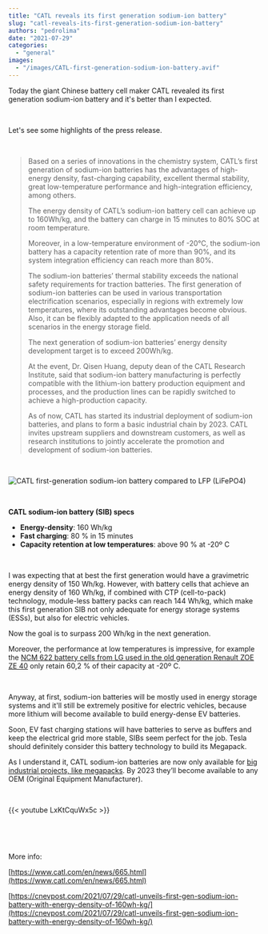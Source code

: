 ```yaml
---
title: "CATL reveals its first generation sodium-ion battery"
slug: "catl-reveals-its-first-generation-sodium-ion-battery"
authors: "pedrolima"
date: "2021-07-29"
categories: 
  - "general"
images: 
  - "/images/CATL-first-generation-sodium-ion-battery.avif"
---
```


Today the giant Chinese battery cell maker CATL revealed its first generation sodium-ion battery and it's better than I expected.

 

Let's see some highlights of the press release.

 

> Based on a series of innovations in the chemistry system, CATL’s first generation of sodium-ion batteries has the advantages of high-energy density, fast-charging capability, excellent thermal stability, great low-temperature performance and high-integration efficiency, among others.
> 
> The energy density of CATL’s sodium-ion battery cell can achieve up to 160Wh/kg, and the battery can charge in 15 minutes to 80% SOC at room temperature.
> 
> Moreover, in a low-temperature environment of -20°C, the sodium-ion battery has a capacity retention rate of more than 90%, and its system integration efficiency can reach more than 80%.
> 
> The sodium-ion batteries’ thermal stability exceeds the national safety requirements for traction batteries. The first generation of sodium-ion batteries can be used in various transportation electrification scenarios, especially in regions with extremely low temperatures, where its outstanding advantages become obvious. Also, it can be flexibly adapted to the application needs of all scenarios in the energy storage field.
> 
> The next generation of sodium-ion batteries’ energy density development target is to exceed 200Wh/kg.
> 
> At the event, Dr. Qisen Huang, deputy dean of the CATL Research Institute, said that sodium-ion battery manufacturing is perfectly compatible with the lithium-ion battery production equipment and processes, and the production lines can be rapidly switched to achieve a high-production capacity.
> 
> As of now, CATL has started its industrial deployment of sodium-ion batteries, and plans to form a basic industrial chain by 2023. CATL invites upstream suppliers and downstream customers, as well as research institutions to jointly accelerate the promotion and development of sodium-ion batteries.

 

![CATL first-generation sodium-ion battery compared to LFP (LiFePO4)](images/CATL-first-generation-sodium-ion-battery-compared-to-LFP-LiFePO4.avif)

 

**CATL sodium-ion battery (SIB) specs**

- **Energy-density**: 160 Wh/kg
- **Fast charging**: 80 % in 15 minutes
- **Capacity retention at low temperatures**: above 90 % at -20º C

 

I was expecting that at best the first generation would have a gravimetric energy density of 150 Wh/kg. However, with battery cells that achieve an energy density of 160 Wh/kg, if combined with CTP (cell-to-pack) technology, module-less battery packs can reach 144 Wh/kg, which make this first generation SIB not only adequate for energy storage systems (ESSs), but also for electric vehicles.

Now the goal is to surpass 200 Wh/kg in the next generation.

Moreover, the performance at low temperatures is impressive, for example the [NCM 622 battery cells from LG used in the old generation Renault ZOE ZE 40](/2019/02/10/renault-zoe-ze-40-full-battery-specs/) only retain 60,2 % of their capacity at -20º C.

 

Anyway, at first, sodium-ion batteries will be mostly used in energy storage systems and it'll still be extremely positive for electric vehicles, because more lithium will become available to build energy-dense EV batteries.

Soon, EV fast charging stations will have batteries to serve as buffers and keep the electrical grid more stable, SIBs seem perfect for the job. Tesla should definitely consider this battery technology to build its Megapack.

As I understand it, CATL sodium-ion batteries are now only available for [big industrial projects, like megapacks](https://www.globaltimes.cn/page/202106/1227249.shtml). By 2023 they’ll become available to any OEM (Original Equipment Manufacturer).

 

{{< youtube LxKtCquWx5c >}}

 

 

More info:

[https://www.catl.com/en/news/665.html](https://www.catl.com/en/news/665.html)

[https://cnevpost.com/2021/07/29/catl-unveils-first-gen-sodium-ion-battery-with-energy-density-of-160wh-kg/](https://cnevpost.com/2021/07/29/catl-unveils-first-gen-sodium-ion-battery-with-energy-density-of-160wh-kg/)
